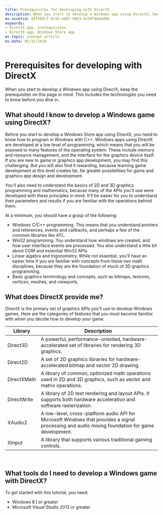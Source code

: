 ```yaml
---
title: Prerequisites for developing with DirectX
description: When you start to develop a Windows app using DirectX, keep the prerequisites on this page in mind. This includes the technologies you need to know before you dive in.
ms.assetid: 93f566cf-0c16-4487-9d53-dc59746e4d00
keywords:
- DirectX app, prerequisites
- DirectX app, Windows Store app
ms.topic: concept-article
ms.date: 05/31/2018
---
```


# Prerequisites for developing with DirectX

When you start to develop a Windows app using DirectX, keep the prerequisites on this page in mind. This includes the technologies you need to know before you dive in.

## What should I know to develop a Windows game using DirectX?

Before you start to develop a Windows Store app using DirectX, you need to know how to program in Windows with C++. Windows apps using DirectX are developed at a low level of programming, which means that you will be exposed to many features of the operating system. These include memory and resource management, and the interface for the graphics device itself. If you are new to game or graphics app development, you may find this challenging. But you will also find it rewarding, because learning game development at this level creates far, far greater possibilities for game and graphics app design and development.

You'll also need to understand the basics of 2D and 3D graphics programming and mathematics, because many of the APIs you'll use were developed with these principles in mind. It'll be easier for you to understand their parameters and results if you are familiar with the operations behind them.

At a minimum, you should have a grasp of the following:

-   Windows C/C++ programming. This means that you understand pointers and references, events and callbacks, and perhaps a few of the common libraries like ATL.
-   Win32 programming. You understand how windows are created, and how user interface events are processed. You also understand a little bit about COM and essential Win32 APIs.
-   Linear algebra and trigonometry. While not essential, you'll have an easier time if you are familiar with concepts from these two math disciplines, because they are the foundation of much of 3D graphics programming.
-   Basic graphics terminology and concepts, such as bitmaps, textures, vertices, meshes, and viewports.

## What does DirectX provide me?

DirectX is the primary set of graphics APIs you'll use to develop Windows games. Here are the categories of features that you must become familiar with when you decide how to develop your game.



| Library     | Description                                                                                                                                     |
|-------------|-------------------------------------------------------------------------------------------------------------------------------------------------|
| Direct3D    | A powerful, performance-oriented, hardware-accelerated set of libraries for rendering 3D graphics.                                              |
| Direct2D    | A set of 2D graphics libraries for hardware-accelerated bitmap and vector 2D drawing.                                                           |
| DirectXMath | A library of common, optimized math operations used in 2D and 3D graphics, such as vector and matrix operations.                                |
| DirectWrite | A library of 2D text rendering and layout APIs. It supports both hardware acceleration and software rasterization.                              |
| XAudio2     | A low-level, cross-platform audio API for Microsoft Windows that provides a signal processing and audio mixing foundation for game development. |
| XInput      | A library that supports various traditional gaming controls.                                 |



 

## What tools do I need to develop a Windows game with DirectX?

To get started with this tutorial, you need:

-   Windows 8.1 or greater
-   Microsoft Visual Studio 2013 or greater

 

 




